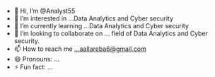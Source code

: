 - 👋 Hi, I’m @Analyst55
- 👀 I’m interested in ...Data Analytics and Cyber security
- 🌱 I’m currently learning ...Data Analytics and Cyber security
- 💞️ I’m looking to collaborate on ... field of Data Analytics and Cyber security.
- 📫 How to reach me ...aallareba6@gmail.com
- 😄 Pronouns: ...
- ⚡ Fun fact: ...

<!---
Analyst55/Analyst55 is a ✨ special ✨ repository because its `README.md` (this file) appears on your GitHub profile.
You can click the Preview link to take a look at your changes.
--->
